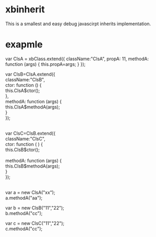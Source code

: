 # xbinherit
  This is a smallest and easy debug javascirpt inherits implementation.
  
# exapmle
var ClsA = xbClass.extend({
	className:"ClsA",
	propA: 11,
    methodA: function (args) {
		this.propA=args;
    }
});

var ClsB=ClsA.extend({<br/>
	className:"ClsB",<br/>
	ctor: function () {<br/>
		this.ClsA$ctor();<br/>
    },<br/>
    methodA: function (args) {<br/>
		this.ClsA$methodA(args);<br/>
    }<br/>
});<br/>

<br/>
var ClsC=ClsB.extend({<br/>
 	className:"ClsC",<br/>
	ctor: function ( ) {<br/>
		this.ClsB$ctor();<br/>
<br/>
    methodA: function (args) {<br/>
		this.ClsB$methodA(args);<br/>
    }<br/>
});<br/>
<br/>

var a = new ClsA("xx");<br/>
a.methodA("aa");

var b = new ClsB("11","22");<br/>
b.methodA("cc");

var c = new ClsC("11","22");<br/>
c.methodA("cc");
